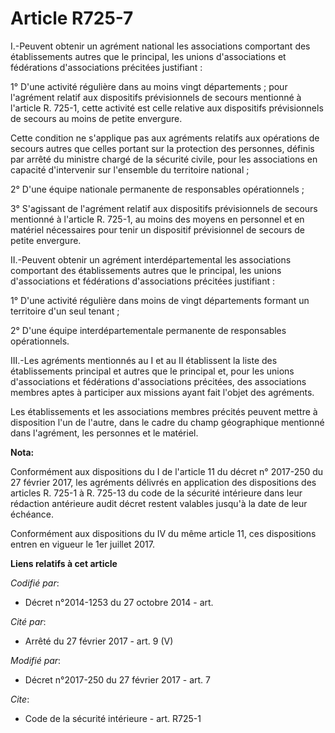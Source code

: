 # Article R725-7

I.-Peuvent obtenir un agrément national les associations comportant des établissements autres que le principal, les unions
d'associations et fédérations d'associations précitées justifiant : 

1° D'une activité régulière dans au moins vingt départements ; pour l'agrément relatif aux dispositifs prévisionnels de
secours mentionné à l'article R. 725-1, cette activité est celle relative aux dispositifs prévisionnels de secours au moins
de petite envergure. 

Cette condition ne s'applique pas aux agréments relatifs aux opérations de secours autres que celles portant sur la
protection des personnes, définis par arrêté du ministre chargé de la sécurité civile, pour les associations en capacité
d'intervenir sur l'ensemble du territoire national ; 

2° D'une équipe nationale permanente de responsables opérationnels ; 

3° S'agissant de l'agrément relatif aux dispositifs prévisionnels de secours mentionné à l'article R. 725-1, au moins des
moyens en personnel et en matériel nécessaires pour tenir un dispositif prévisionnel de secours de petite envergure. 

II.-Peuvent obtenir un agrément interdépartemental les associations comportant des établissements autres que le principal,
les unions d'associations et fédérations d'associations précitées justifiant : 

1° D'une activité régulière dans moins de vingt départements formant un territoire d'un seul tenant ; 

2° D'une équipe interdépartementale permanente de responsables opérationnels. 

III.-Les agréments mentionnés au I et au II établissent la liste des établissements principal et autres que le principal et,
pour les unions d'associations et fédérations d'associations précitées, des associations membres aptes à participer aux
missions ayant fait l'objet des agréments. 

Les établissements et les associations membres précités peuvent mettre à disposition l'un de l'autre, dans le cadre du champ
géographique mentionné dans l'agrément, les personnes et le matériel.

**Nota:**

Conformément aux dispositions du I de l'article 11 du décret n° 2017-250 du 27 février 2017, les agréments délivrés en
application des dispositions des articles R. 725-1 à R. 725-13 du code de la sécurité intérieure dans leur rédaction
antérieure audit décret restent valables jusqu'à la date de leur échéance.

Conformément aux dispositions du IV du même article 11, ces dispositions entren en vigueur le 1er juillet 2017.

**Liens relatifs à cet article**

_Codifié par_:

  - Décret n°2014-1253 du 27 octobre 2014 - art.

_Cité par_:

  - Arrêté du 27 février 2017 - art. 9 (V)

_Modifié par_:

  - Décret n°2017-250 du 27 février 2017 - art. 7

_Cite_:

  - Code de la sécurité intérieure - art. R725-1
